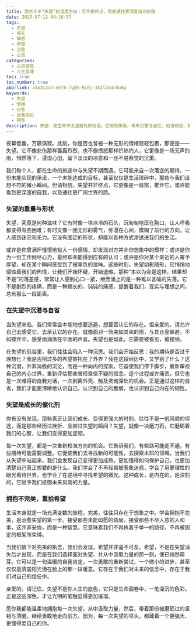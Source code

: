 ```yaml
---
title: 那些关于“失望”的温柔告白：它不是终点，而是通往更深爱自己的路
date: 2025-07-12 04:16:57
tags:
  - 失望
  - 成长
  - 情感
  - 希望
  - 治愈
  - 心灵
categories:
  - 心灵感悟
  - 人生哲理
toc: true
toc_number: true
abbrlink: a1b2c3d4-e5f6-7g8h-9i0j-1k2l3m4n5o6p
keywords:
  - 失望
  - 情绪
  - 疗愈
  - 自我成长
  - 韧性
description: 失望，是生命中无法避免的低语。它悄然来临，带来沉重与迷茫。但请相信，每一次失望，都是一次深刻的自我对话，一次重新认识世界与自己的机会。这篇文章，将带你温柔地拥抱失望，从中汲取力量，最终走向更坚定、更充满希望的未来。
---
```


夜幕低垂，万籁俱寂。此刻，你是否也曾被一种无形的情绪轻轻包裹，那便是——失望。它不像悲伤那样轰轰烈烈，也不像愤怒那样炽热灼人，它更像是一场无声的雨，悄然落下，浸湿心田，留下淡淡的凉意和一丝不易察觉的沉重。

我们每个人，都在生命的旅途中与失望不期而遇。它可能来自一次落空的期待，一份未能实现的承诺，一个未能达成的目标，甚至仅仅是生活琐碎中，那些与我们设想不符的微小瞬间。但请相信，失望并非终点，它更像是一扇窗，推开它，或许能看到更深邃的自我，以及通往更广阔世界的路。

### 失望的重量与形状

失望，究竟是何种滋味？它有时像一块冰冷的石头，沉甸甸地压在胸口，让人呼吸都变得有些困难；有时又像一团无形的雾气，弥漫在心间，模糊了前行的方向，让人感到迷茫和无力。它没有固定的形状，却能以各种方式渗透进我们的生活。

或许是你曾满怀憧憬地投入一份感情，却发现对方并非你想象中的模样；或许是你为一份工作倾尽心力，最终却未能得到应有的认可；或许是你对某个亲近的人寄予厚望，却在某个瞬间感受到了被辜负的滋味。这些时刻，失望如影随形，它悄悄地侵蚀着我们的热情，让我们开始怀疑，开始退缩。那种“本以为会是这样，结果却不是”的落差感，常常让人感到心口一紧，继而涌上的是一种难以言喻的失落。它不是剧烈的疼痛，而是一种绵长的、钝钝的痛感，提醒着我们，现实与理想之间，总有那么一段距离。

### 在失望中沉潜与自省

当失望来临，我们常常会本能地想要逃避，想要否认它的存在。但亲爱的，请允许自己去感受它，去承认它的存在。就像面对一场突如其来的雨，与其仓皇躲避，不如撑开伞，感受雨滴落在伞面的声音。失望也是如此，它需要被看见，被接纳。

在失望的低谷里，我们往往会陷入一种沉思。我们会开始反思：我的期待是否过于理想化？我是否把过多的希望寄托在了外界？我在这段经历中，又学到了什么？这种沉潜，并非消极的沉沦，而是一种向内的探索。它迫使我们停下脚步，重新审视自己的内心世界，重新评估那些曾经坚信不疑的信念。这个过程或许痛苦，但它也是一次难得的自我对话，一次剥离外壳、触及灵魂深处的机会。正是通过这样的自省，我们才能更清晰地认识自己，认识到自己的脆弱，也认识到自己内在的韧性。

### 失望是成长的催化剂

你有没有发现，那些真正让我们成长、变得更强大的时刻，往往不是一帆风顺的坦途，而是那些经历过挫折、品尝过失望的瞬间？失望，就像一块磨刀石，它磨砺着我们的心智，让我们变得更加坚韧。

每一次失望，都是一次重新校准方向的机会。它告诉我们，有些路可能走不通，有些期待可能需要调整。它促使我们去寻找新的可能性，去探索未知的领域。当我们从失望中站起来，我们会发现自己变得更加成熟，更加懂得如何保护自己，也更加清楚自己真正想要的是什么。我们学会了不再轻易被表象迷惑，学会了用更理性的眼光看待世界，也学会了在逆境中寻找希望的微光。这种成长，是内在的，是深刻的，它赋予我们抵御未来风雨的力量。

### 拥抱不完美，重拾希望

生活本身就是一场充满变数的旅程，完美，往往只存在于想象之中。学会拥抱不完美，是治愈失望的第一步。接受那些未能如愿的结局，接受那些不尽人意的人和事，这并非妥协，而是一种智慧。它意味着我们不再执着于单一的路径，不再被固定的框架所束缚。

当我们放下对完美的执念，我们会发现，希望并非遥不可及。希望，不是在失望消失后才出现，而是在我们选择面对失望、并从中汲取力量的那一刻，便已悄然萌芽。它可以是一句温暖的自我肯定，一次勇敢的重新尝试，一个微小的进步，甚至仅仅是清晨阳光洒在脸上的那一抹暖意。它存在于我们对未来的信念中，存在于我们对自己的信任中。

亲爱的，请记住，失望不是你人生的底色，它只是生命画卷中，一笔深沉的色彩。正是这些深色，才让光明的笔触显得更加璀璨。

愿你我都能温柔地拥抱每一次失望，从中汲取力量，然后，带着那份被磨砺过的坚韧与清醒，继续勇敢地走向前方。因为，每一次失望的尽头，都藏着一个更强大、更懂得爱自己的你。